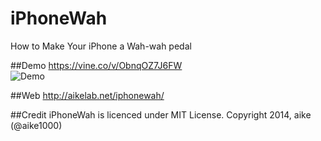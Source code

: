 iPhoneWah
====
How to Make Your iPhone a Wah-wah pedal

##Demo
https://vine.co/v/ObnqOZ7J6FW  
![Demo](iphonewah.gif)

##Web
http://aikelab.net/iphonewah/

##Credit
iPhoneWah is licenced under MIT License. Copyright 2014, aike (@aike1000)
